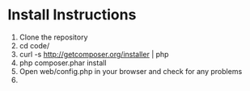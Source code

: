 # Install Instructions

1. Clone the repository
2. cd code/
3. curl -s http://getcomposer.org/installer | php
4. php composer.phar install
5. Open web/config.php in your browser and check for any problems
6. 
